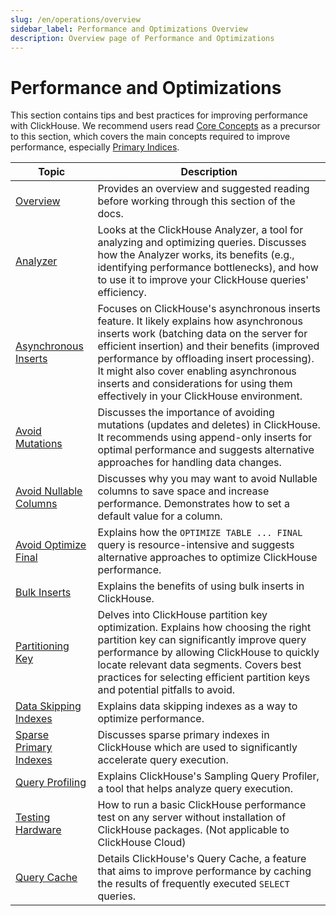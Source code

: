 ```yaml
---
slug: /en/operations/overview
sidebar_label: Performance and Optimizations Overview
description: Overview page of Performance and Optimizations
---
```


# Performance and Optimizations

This section contains tips and best practices for improving performance with ClickHouse. 
We recommend users read [Core Concepts](/docs/en/parts) as a precursor to this section, 
which covers the main concepts required to improve performance, 
especially [Primary Indices](/docs/en/optimize/sparse-primary-indexes).

| Topic                        | Description                                                                                                                                                                                                                                                                                                                                                             |
|------------------------------|-------------------------------------------------------------------------------------------------------------------------------------------------------------------------------------------------------------------------------------------------------------------------------------------------------------------------------------------------------------------------|
| [Overview](/docs/en/optimize)              | Provides an overview and suggested reading before working through this section of the docs.                                                                                                                                                                                                                                                                             |
| [Analyzer](/docs/en/operations/analyzer)              | Looks at the ClickHouse Analyzer, a tool for analyzing and optimizing queries. Discusses how the Analyzer works, its benefits (e.g., identifying performance bottlenecks), and how to use it to improve your ClickHouse queries' efficiency.                                                                                                                            |
| [Asynchronous Inserts](/docs/en/optimize/asynchronous-inserts)  | Focuses on ClickHouse's asynchronous inserts feature. It likely explains how asynchronous inserts work (batching data on the server for efficient insertion) and their benefits (improved performance by offloading insert processing). It might also cover enabling asynchronous inserts and considerations for using them effectively in your ClickHouse environment. |
| [Avoid Mutations](/docs/en/optimize/avoid-mutations)       | Discusses the importance of avoiding mutations (updates and deletes) in ClickHouse. It recommends using append-only inserts for optimal performance and suggests alternative approaches for handling data changes.                                                                                                                                                      |
| [Avoid Nullable Columns](/docs/en/optimize/avoid-nullable-columns)| Discusses why you may want to avoid Nullable columns to save space and increase performance. Demonstrates how to set a default value for a column.                                                                                                                                                                                                                      |
| [Avoid Optimize Final](/docs/en/optimize/avoidoptimizefinal)  | Explains how the `OPTIMIZE TABLE ... FINAL` query is resource-intensive and suggests alternative approaches to optimize ClickHouse performance.                                                                                                                                                                                                                         |
| [Bulk Inserts](/docs/en/optimize/bulk-inserts)          | Explains the benefits of using bulk inserts in ClickHouse.                                                                                                                                                                                                                                                                                                              |
| [Partitioning Key](/docs/en/optimize/partitioning-key)      | Delves into ClickHouse partition key optimization. Explains how choosing the right partition key can significantly improve query performance by allowing ClickHouse to quickly locate relevant data segments. Covers best practices for selecting efficient partition keys and potential pitfalls to avoid.                                                             |
| [Data Skipping Indexes](/docs/en/optimize/skipping-indexes) | Explains data skipping indexes as a way to optimize performance.                                                                                                                                                                                                                                                                                                        |
| [Sparse Primary Indexes](/docs/en/guides/best-practices/sparse-primary-indexes)| Discusses sparse primary indexes in ClickHouse which are used to significantly accelerate query execution.                                                                                                                                                                                                                                                              |
| [Query Profiling](/docs/en/operations/optimizing-performance/sampling-query-profiler)       | Explains ClickHouse's Sampling Query Profiler, a tool that helps analyze query execution.                                                                                                                                                                                                                                                                               |
| [Testing Hardware](/docs/en/operations/performance-test)      | How to run a basic ClickHouse performance test on any server without installation of ClickHouse packages. (Not applicable to ClickHouse Cloud)                                                                                                                                                                                                                          |
| [Query Cache](/docs/en/operations/query-cache)           | Details ClickHouse's Query Cache, a feature that aims to improve performance by caching the results of frequently executed `SELECT` queries.                                                                                                                                                                                                                            |
